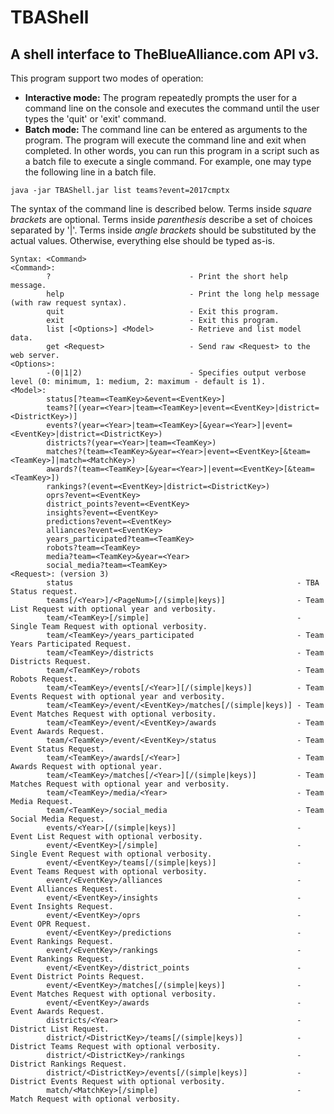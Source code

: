 # TBAShell
## A shell interface to TheBlueAlliance.com API v3.

This program support two modes of operation:
- **Interactive mode:** The program repeatedly prompts the user for a command line on the console and executes the command until the user types the 'quit' or 'exit' command.
- **Batch mode:** The command line can be entered as arguments to the program. The program will execute the command line and exit when completed. In other words, you can run this program in a script such as a batch file to execute a single command. For example, one may type the following line in a batch file.
```
java -jar TBAShell.jar list teams?event=2017cmptx
```
The syntax of the command line is described below. Terms inside _square brackets_ are optional. Terms inside _parenthesis_ describe a set of choices separated by '|'. Terms inside _angle brackets_ should be substituted by the actual values. Otherwise, everything else should be typed as-is.
```
Syntax: <Command>
<Command>:
        ?                               - Print the short help message.
        help                            - Print the long help message (with raw request syntax).
        quit                            - Exit this program.
        exit                            - Exit this program.
        list [<Options>] <Model>        - Retrieve and list model data.
        get <Request>                   - Send raw <Request> to the web server.
<Options>:
        -(0|1|2)                        - Specifies output verbose level (0: minimum, 1: medium, 2: maximum - default is 1).
<Model>:
        status[?team=<TeamKey>&event=<EventKey>]
        teams?[(year=<Year>|team=<TeamKey>|event=<EventKey>|district=<DistrictKey>)]
        events?(year=<Year>|team=<TeamKey>[&year=<Year>]|event=<EventKey>|district=<DistrictKey>)
        districts?(year=<Year>|team=<TeamKey>)
        matches?(team=<TeamKey>&year=<Year>|event=<EventKey>[&team=<TeamKey>]|match=<MatchKey>)
        awards?(team=<TeamKey>[&year=<Year>]|event=<EventKey>[&team=<TeamKey>])
        rankings?(event=<EventKey>|district=<DistrictKey>)
        oprs?event=<EventKey>
        district_points?event=<EventKey>
        insights?event=<EventKey>
        predictions?event=<EventKey>
        alliances?event=<EventKey>
        years_participated?team=<TeamKey>
        robots?team=<TeamKey>
        media?team=<TeamKey>&year=<Year>
        social_media?team=<TeamKey>
<Request>: (version 3)
        status                                                  - TBA Status request.
        teams[/<Year>]/<PageNum>[/(simple|keys)]                - Team List Request with optional year and verbosity.
        team/<TeamKey>[/simple]                                 - Single Team Request with optional verbosity.
        team/<TeamKey>/years_participated                       - Team Years Participated Request.
        team/<TeamKey>/districts                                - Team Districts Request.
        team/<TeamKey>/robots                                   - Team Robots Request.
        team/<TeamKey>/events[/<Year>][/(simple|keys)]          - Team Events Request with optional year and verbosity.
        team/<TeamKey>/event/<EventKey>/matches[/(simple|keys)] - Team Event Matches Request with optional verbosity.
        team/<TeamKey>/event/<EventKey>/awards                  - Team Event Awards Request.
        team/<TeamKey>/event/<EventKey>/status                  - Team Event Status Request.
        team/<TeamKey>/awards[/<Year>]                          - Team Awards Request with optional year.
        team/<TeamKey>/matches[/<Year>][/(simple|keys)]         - Team Matches Request with optional year and verbosity.
        team/<TeamKey>/media/<Year>                             - Team Media Request.
        team/<TeamKey>/social_media                             - Team Social Media Request.
        events/<Year>[/(simple|keys)]                           - Event List Request with optional verbosity.
        event/<EventKey>[/simple]                               - Single Event Request with optional verbosity.
        event/<EventKey>/teams[/(simple|keys)]                  - Event Teams Request with optional verbosity.
        event/<EventKey>/alliances                              - Event Alliances Request.
        event/<EventKey>/insights                               - Event Insights Request.
        event/<EventKey>/oprs                                   - Event OPR Request.
        event/<EventKey>/predictions                            - Event Rankings Request.
        event/<EventKey>/rankings                               - Event Rankings Request.
        event/<EventKey>/district_points                        - Event District Points Request.
        event/<EventKey>/matches[/(simple|keys)]                - Event Matches Request with optional verbosity.
        event/<EventKey>/awards                                 - Event Awards Request.
        districts/<Year>                                        - District List Request.
        district/<DistrictKey>/teams[/(simple|keys)]            - District Teams Request with optional verbosity.
        district/<DistrictKey>/rankings                         - District Rankings Request.
        district/<DistrictKey>/events[/(simple|keys)]           - District Events Request with optional verbosity.
        match/<MatchKey>[/simple]                               - Match Request with optional verbosity.
```
